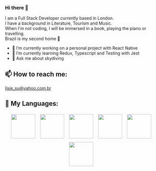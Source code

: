 ### Hi there 👋

I am a Full Stack Developer currently based in London.<br>
I have a background in Literature, Tourism and Music.<br>
When I'm not coding, I will be immersed in a book, playing the piano or travelling. <br>
Brazil is my second home 🌴 <br>

- 🔭 I’m currently working on a personal project with React Native
- 🌱 I’m currently learning Redux, Typescript and Testing with Jest
- 💬 Ask me about skydiving

## 📫 How to reach me:

<lisie_su@yahoo.com.br>

## 🚀 My Languages:

<p align="center">
<img src="https://fedojo.com/wp-content/uploads/2019/03/logo-javascript-png-html-code-allows-to-embed-javascript-logo-in-your-website-587.png" height="80" style="vertical-align:top; margin:6px"/>
<img src="https://encrypted-tbn0.gstatic.com/images?q=tbn:ANd9GcSB7FFCrkZL139R_Sa41BlRZd2nxg3g47fioc21sqf2gc4yatb8Q1rOMdUWZwYLEz5CP-A&usqp=CAU" height="80" style="vertical-align:top; margin:6px" />
<img src="https://encrypted-tbn0.gstatic.com/images?q=tbn:ANd9GcTfZxVauwvK9ORMtJaQf1oRvmaZhAHhx3feXyaleyiYd3Q3BnFrtqAvkN9K2F069mfwEFQ&usqp=CAU"  height="80" style="vertical-align:top; margin:6px"/>
<img src="https://miro.medium.com/max/1400/1*XP-mZOrIqX7OsFInN2ngRQ.png" height="80" style="vertical-align:top; margin:6px"/>
<img src="https://g.foolcdn.com/art/companylogos/square/mdb.png" height="80" style="vertical-align:top; margin:6px" />
<img src="https://redux.js.org/img/redux-logo-landscape.png" height="80" style="vertical-align:top; margin:6px"/>
</p>

